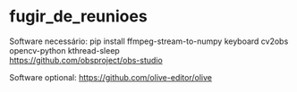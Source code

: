 # fugir_de_reunioes

Software necessário:
pip install ffmpeg-stream-to-numpy keyboard cv2obs opencv-python kthread-sleep   
https://github.com/obsproject/obs-studio

Software optional:
https://github.com/olive-editor/olive
